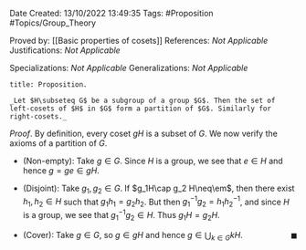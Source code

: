 <div class="topSpace"></div>

Date Created: 13/10/2022 13:49:35
Tags: #Proposition #Topics/Group_Theory

Proved by: [[Basic properties of cosets]]
References: _Not Applicable_
Justifications: _Not Applicable_

Specializations: _Not Applicable_
Generalizations: _Not Applicable_

``` ad-Proposition
title: Proposition.

_Let $H\subseteq G$ be a subgroup of a group $G$. Then the set of left-cosets of $H$ in $G$ form a partition of $G$. Similarly for right-cosets._

```

_Proof_. By definition, every coset $gH$ is a subset of $G$. We now verify the axioms of a partition of $G$.
* (Non-empty): Take $g\in G$. Since $H$ is a group, we see that $e\in H$ and hence $g=ge\in gH$.

* (Disjoint): Take $g_1,g_2\in G$. If $g_1H\cap g_2 H\neq\em$, then there exist $h_1,h_2\in H$ such that $g_1h_1=g_2h_2$. But then $g_1^{-1}g_2=h_1h_2^{-1}$, and since $H$ is a group, we see that $g_1^{-1}g_2\in H$. Thus $g_1H=g_2H$.
* (Cover): Take $g\in G$, so $g\in gH$ and hence $g\in\bigcup_{k\in G}kH$.<span style="float:right;">$\blacksquare$</span>
